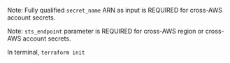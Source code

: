 Note: Fully qualified `secret_name` ARN as input is REQUIRED for cross-AWS account secrets.

Note: `sts_endpoint` parameter is REQUIRED for cross-AWS region or cross-AWS account secrets.

In terminal, `terraform init` 